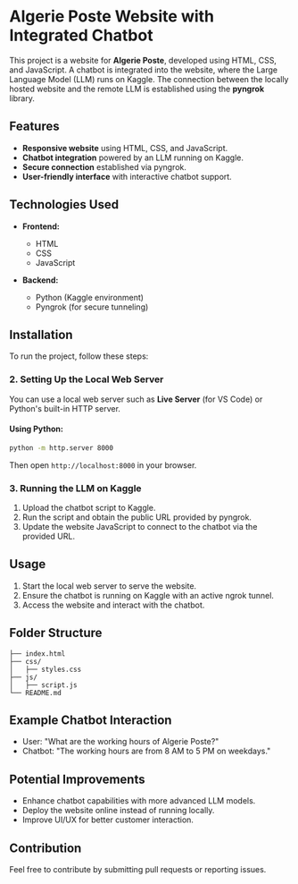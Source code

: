 # Algerie Poste Website with Integrated Chatbot

This project is a website for **Algerie Poste**, developed using HTML, CSS, and JavaScript. A chatbot is integrated into the website, where the Large Language Model (LLM) runs on Kaggle. The connection between the locally hosted website and the remote LLM is established using the **pyngrok** library.

## Features

- **Responsive website** using HTML, CSS, and JavaScript.
- **Chatbot integration** powered by an LLM running on Kaggle.
- **Secure connection** established via pyngrok.
- **User-friendly interface** with interactive chatbot support.

## Technologies Used

- **Frontend:**
  - HTML
  - CSS
  - JavaScript

- **Backend:**
  - Python (Kaggle environment)
  - Pyngrok (for secure tunneling)

## Installation

To run the project, follow these steps:


### 2. Setting Up the Local Web Server
You can use a local web server such as **Live Server** (for VS Code) or Python's built-in HTTP server.

#### Using Python:
```bash
python -m http.server 8000
```

Then open `http://localhost:8000` in your browser.

### 3. Running the LLM on Kaggle
1. Upload the chatbot script to Kaggle.
2. Run the script and obtain the public URL provided by pyngrok.
3. Update the website JavaScript to connect to the chatbot via the provided URL.

## Usage

1. Start the local web server to serve the website.
2. Ensure the chatbot is running on Kaggle with an active ngrok tunnel.
3. Access the website and interact with the chatbot.

## Folder Structure

```
├── index.html
├── css/
│   ├── styles.css
├── js/
│   ├── script.js
└── README.md
```

## Example Chatbot Interaction

- User: "What are the working hours of Algerie Poste?"
- Chatbot: "The working hours are from 8 AM to 5 PM on weekdays."

## Potential Improvements

- Enhance chatbot capabilities with more advanced LLM models.
- Deploy the website online instead of running locally.
- Improve UI/UX for better customer interaction.

## Contribution

Feel free to contribute by submitting pull requests or reporting issues.


